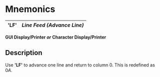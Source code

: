# Mnemonics

**'LF'** |  **_Line Feed (Advance Line)_**  
---|---  
  
**GUI Display/Printer _or_ Character Display/Printer**

##  Description

Use **'LF'** to advance one line and return to column 0. This is redefined as $0A$.
